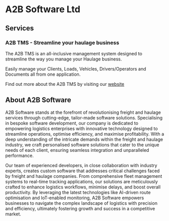 # A2B Software Ltd

## Services
### A2B TMS - Streamline your haulage business
The A2B TMS is an all-inclusive management system designed to streamline the way you manage your Haulage business.

Easily manage your Clients, Loads, Vehicles, Drivers/Operators and Documents all from one application.

Find out more about the A2B TMS by visiting our [website](https://www.a2bsoftware.co.uk/tms/)

## About A2B Software
A2B Software stands at the forefront of revolutionising freight and haulage services through cutting-edge, tailor-made software solutions. Specialising in bespoke software development, our company is dedicated to empowering logistics enterprises with innovative technology designed to streamline operations, optimise efficiency, and maximise profitability. With a deep understanding of the intricate demands within the freight and haulage industry, we craft personalised software solutions that cater to the unique needs of each client, ensuring seamless integration and unparalleled performance.

Our team of experienced developers, in close collaboration with industry experts, creates custom software that addresses critical challenges faced by freight and haulage companies. From comprehensive fleet management systems to real-time tracking applications, our solutions are meticulously crafted to enhance logistics workflows, minimise delays, and boost overall productivity. By leveraging the latest technologies like AI-driven route optimisation and IoT-enabled monitoring, A2B Software empowers businesses to navigate the complex landscape of logistics with precision and efficiency, ultimately fostering growth and success in a competitive market.

<!--

**Here are some ideas to get you started:**

🙋‍♀️ A short introduction - what is your organization all about?
🌈 Contribution guidelines - how can the community get involved?
👩‍💻 Useful resources - where can the community find your docs? Is there anything else the community should know?
🍿 Fun facts - what does your team eat for breakfast?
🧙 Remember, you can do mighty things with the power of [Markdown](https://docs.github.com/github/writing-on-github/getting-started-with-writing-and-formatting-on-github/basic-writing-and-formatting-syntax)
-->
